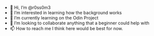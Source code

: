 - 👋 Hi, I’m @r0ss0m3
- 👀 I’m interested in learning how the background works
- 🌱 I’m currently learning on the Odin Project
- 💞️ I’m looking to collaborate anything that a beginner could help with
- 📫 How to reach me I think here would be best for now. 

<!---
r0ss0m3/r0ss0m3 is a ✨ special ✨ repository because its `README.md` (this file) appears on your GitHub profile.
You can click the Preview link to take a look at your changes.
--->
